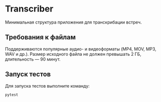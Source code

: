 # Transcriber

Минимальная структура приложения для транскрибации встреч.

## Требования к файлам

Поддерживаются популярные аудио- и видеоформаты (MP4, MOV, MP3, WAV и др.).
Размер исходного файла не должен превышать 2 ГБ, длительность — 90 минут.

## Запуск тестов

Для запуска тестов выполните команду:

```
pytest
```

